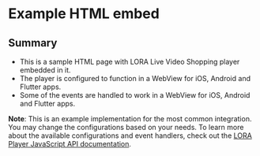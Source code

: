 # Example HTML embed

## Summary

- This is a sample HTML page with LORA Live Video Shopping player embedded in it.
- The player is configured to function in a WebView for iOS, Android and Flutter apps.
- Some of the events are handled to work in a WebView for iOS, Android and Flutter apps.

**Note**: This is an example implementation for the most common integration. You may change the configurations based on your needs. To learn more about the available configurations and event handlers, check out the [LORA Player JavaScript API documentation](https://docs.belive.sg/player-api).
